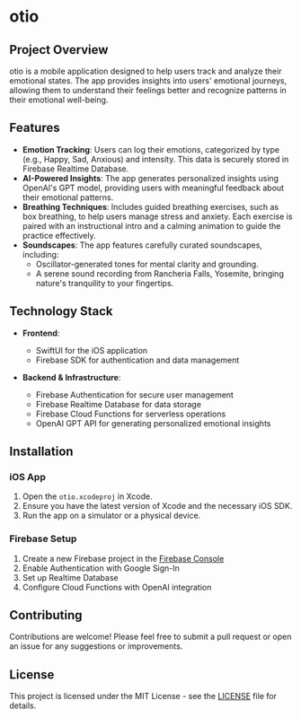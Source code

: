 # otio

## Project Overview

otio is a mobile application designed to help users track and analyze their emotional states. The app provides insights into users' emotional journeys, allowing them to understand their feelings better and recognize patterns in their emotional well-being.

## Features

- **Emotion Tracking**: Users can log their emotions, categorized by type (e.g., Happy, Sad, Anxious) and intensity. This data is securely stored in Firebase Realtime Database.
- **AI-Powered Insights**: The app generates personalized insights using OpenAI's GPT model, providing users with meaningful feedback about their emotional patterns.
- **Breathing Techniques**: Includes guided breathing exercises, such as box breathing, to help users manage stress and anxiety. Each exercise is paired with an instructional intro and a calming animation to guide the practice effectively.
- **Soundscapes**: The app features carefully curated soundscapes, including:
  - Oscillator-generated tones for mental clarity and grounding.
  - A serene sound recording from Rancheria Falls, Yosemite, bringing nature's tranquility to your fingertips.

## Technology Stack

- **Frontend**: 
  - SwiftUI for the iOS application
  - Firebase SDK for authentication and data management

- **Backend & Infrastructure**: 
  - Firebase Authentication for secure user management
  - Firebase Realtime Database for data storage
  - Firebase Cloud Functions for serverless operations
  - OpenAI GPT API for generating personalized emotional insights

## Installation

### iOS App

1. Open the `otio.xcodeproj` in Xcode.
2. Ensure you have the latest version of Xcode and the necessary iOS SDK.
3. Run the app on a simulator or a physical device.

### Firebase Setup

1. Create a new Firebase project in the [Firebase Console](https://console.firebase.google.com)
2. Enable Authentication with Google Sign-In
3. Set up Realtime Database
4. Configure Cloud Functions with OpenAI integration

## Contributing

Contributions are welcome! Please feel free to submit a pull request or open an issue for any suggestions or improvements.

## License

This project is licensed under the MIT License - see the [LICENSE](LICENSE) file for details.